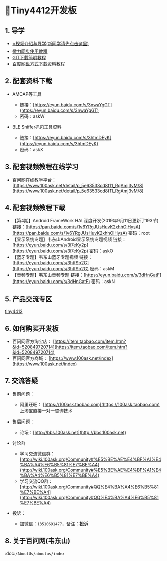 # 🎫Tiny4412开发板

## 1. 导学
- [⭐视频介绍与导学(新同学请先点击这里)](https://www.bilibili.com/video/BV1oz4y1C7jK)
- [微力同步使用教程](http://download.100ask.org/tools/Software/BtsyncUserGuide/btsync_user_guide.html)
- [GIT下载简明教程](http://download.100ask.org/tools/Software/git/how_to_use_git.html)
- [百度网盘方式下载资料教程](http://wiki.100ask.org/BeginnerLearningRoute#.E7.99.BE.E5.BA.A6.E7.BD.91.E7.9B.98.E4.BD.BF.E7.94.A8.E6.95.99.E7.A8.8B)


## 2. 配套资料下载

- AMCAP等工具
  - 链接：[https://eyun.baidu.com/s/3nwaYgGT](https://eyun.baidu.com/s/3nwaYgGT)
  - 密码：askW
 
- BLE Sniffer抓包工具资料
  - 链接：[https://eyun.baidu.com/s/3htmDEyK](https://eyun.baidu.com/s/3htmDEyK)
  - 密码：askX

## 3. 配套视频教程在线学习

- 百问网在线教学平台：[https://www.100ask.net/detail/p_5e63533cd8f11_RgAmj3vM/8](https://www.100ask.net/detail/p_5e63533cd8f11_RgAmj3vM/8)

## 4. 配套视频教程下载

- 【第4期】Android FrameWork HAL深度开发(2019年9月11日更新了193节)	 链接：[https://pan.baidu.com/s/1v6YRgJUsHuvK2xhhOlHysA](https://pan.baidu.com/s/1v6YRgJUsHuvK2xhhOlHysA) 密码：root
- 【显示系统专题】韦东山Android显示系统专题视频	链接：[https://eyun.baidu.com/s/3i7eKy2p](https://eyun.baidu.com/s/3i7eKy2p) 密码：askO
- 【蓝牙专题】韦东山蓝牙专题视频	链接：[https://eyun.baidu.com/s/3htfSb2G](https://eyun.baidu.com/s/3htfSb2G) 密码：askM
- 【音频专题】韦东山音频专题	链接：[https://eyun.baidu.com/s/3dHnGatF](https://eyun.baidu.com/s/3dHnGatF) 密码：askN	

## 5. 产品交流专区

[tiny4412](http://bbs.100ask.org)

## 6. 如何购买开发板

- 百问网官方淘宝店： [https://item.taobao.com/item.htm?&id=520849720714](https://item.taobao.com/item.htm?&id=520849720714)
- 百问网官方商城：   [https://www.100ask.net/index](https://www.100ask.net/index)


## 7. 交流答疑

- 售前问题：
  - 阿里旺旺： [https://100ask.taobao.com](https://100ask.taobao.com) 上淘宝直接一对一咨询技术

- 售后问题：
  - 论坛：[http://bbs.100ask.net](http://bbs.100ask.net)
  
- 讨论群
  - 学习交流微信群：[http://wiki.100ask.org/Community#%E5%BE%AE%E4%BF%A1%E4%BA%A4%E6%B5%81%E7%BE%A4](http://wiki.100ask.org/Community#%E5%BE%AE%E4%BF%A1%E4%BA%A4%E6%B5%81%E7%BE%A4)
  - 学习交流QQ群：  [http://wiki.100ask.org/Community#QQ%E4%BA%A4%E6%B5%81%E7%BE%A4](http://wiki.100ask.org/Community#QQ%E4%BA%A4%E6%B5%81%E7%BE%A4)

- 投诉：
  - 加微信：``13510691477``，备注：**投诉**


## 8. 关于百问网(韦东山)


 :doc:`/AboutUs/aboutus/index`

 
 
 

